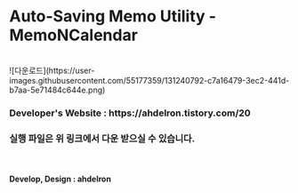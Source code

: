 # Auto-Saving Memo Utility - MemoNCalendar
<br/>
![다운로드](https://user-images.githubusercontent.com/55177359/131240792-c7a16479-3ec2-441d-b7aa-5e71484c644e.png)
<h3>Developer's Website : https://ahdelron.tistory.com/20</h3>
<h3>실행 파일은 위 링크에서 다운 받으실 수 있습니다.</h3>
<br/>
<h4>Develop, Design : ahdelron</h3>

